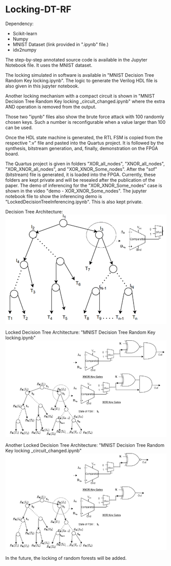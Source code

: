 # Locking-DT-RF

Dependency: 
  - Scikit-learn
  - Numpy
  - MNIST Dataset (link provided in ".ipynb" file.)
  - idx2numpy
    
The step-by-step annotated source code is available in the Jupyter Notebook file. It uses the MNIST dataset. 

The locking simulated in software is available in "MNIST Decision Tree Random Key locking.ipynb". The logic to generate the Verilog HDL file is also given in this jupyter notebook.

Another locking mechanism with a compact circuit is shown in "MNIST Decision Tree Random Key locking _circuit_changed.ipynb" where the extra AND operation is removed from the output. 

Those two "ipynb" files also show the brute force attack with 100 randomly chosen keys. Such a number is reconfigurable when a value larger than 100 can be used.

Once the HDL state machine is generated, the RTL FSM is copied from the respective ".v" file and pasted into the Quartus project. It is followed by the synthesis, bitstream generation, and, finally, demonstration on the FPGA board. 

The Quartus project is given in folders "XOR_all_nodes", "XNOR_all_nodes", "XOR_XNOR_all_nodes", and "XOR_XNOR_Some_nodes". After the "sof" (bitstream) file is generated, it is loaded into the FPGA. Currently, these folders are kept private and will be resealed after the publication of the paper. The demo of inferencing for the  "XOR_XNOR_Some_nodes" case is shown in the video "demo - XOR_XNOR_Some_nodes". The jupyter notebook file to show the inferencing demo is "LockedDecisionTreeInferencing.ipynb". This is also kept private.

Decision Tree Architecture:
![alt text](https://github.com/rkarn/Locking-DT-RF/blob/main/decision_tree_diagram.png)


Locked Decision Tree Architecture: "MNIST Decision Tree Random Key locking.ipynb"
![alt text](https://github.com/rkarn/Locking-DT-RF/blob/main/Locked_decision_tree.png)

Another Locked Decision Tree Architecture: "MNIST Decision Tree Random Key locking _circuit_changed.ipynb"
![alt text](https://github.com/rkarn/Locking-DT-RF/blob/main/Locked_decision_tree_different_ckt.png)


In the future, the locking of random forests will be added. 
